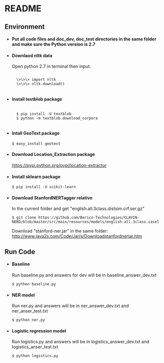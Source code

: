 # README

## Environment
* #### Put all code files and doc_dev, doc_test directories in the   same folder and make sure the Python version is 2.7
* #### Downlaod nltk data
	Open python 2.7 in terminal then input:
	<pre><code>
	\>\>\> import nltk
	\>\>\> nltk.download()
	</code></pre>

* #### Install textblob package
	<pre><code>
	$ pip install -U textblob
	$ python -m textblob.download_corpora
	</code></pre>
* #### Intall GeoText package
	<pre><code>$ easy_install geotext</code></pre>
* #### Download Location_Extraction package
	https://pypi.python.org/pypi/location-extractor
	
* #### Install sklearn package
	<pre><code>$ pip install -U scikit-learn</code></pre>
* #### Download StanfordNERTagger relative 	
	In the current folder and get "english.all.3class.distsim.crf.ser.gz"
	
	<pre><code>$ git clone https://github.com/Berico-Technologies/CLAVIN-NERD/blob/master/src/main/resources/models/english.all.3class.caseless.distsim.crf.ser.gz</code></pre>
	
	Download "stanford-ner.jar" in the same folder: 
	http://www.java2s.com/Code/Jar/s/Downloadstanfordnerjar.htm

## Run Code
*	#### Baseline
	Run baseline.py and answers for dev will be in baseline_answer_dev.txt 
	<pre><code>$ python baseline.py</code></pre>	
*	#### NER model
	Run ner.py and answers will be in ner_answer_dev.txt and ner_anser_test.txt
	<pre><code>$ python ner.py</code></pre>
	
*	#### Logistic regression model
	Run logistics.py and answers will be in logistics_answer_dev.txt and logistics_anser_test.txt
	<pre><code>$ python logistics.py</code></pre>